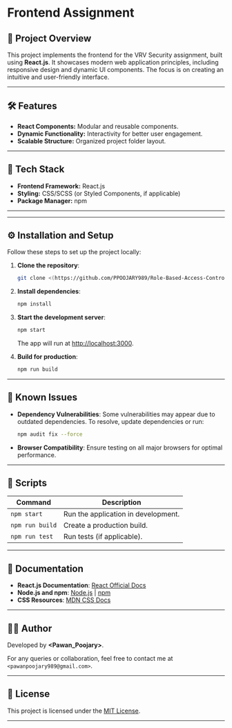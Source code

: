 
# Frontend Assignment

## 🚀 Project Overview

This project implements the frontend for the VRV Security assignment, built using **React.js**. It showcases modern web application principles, including responsive design and dynamic UI components. The focus is on creating an intuitive and user-friendly interface.

---

## 🛠️ Features

- **React Components:** Modular and reusable components.
- **Dynamic Functionality:** Interactivity for better user engagement.
- **Scalable Structure:** Organized project folder layout.

---

## 🧰 Tech Stack

- **Frontend Framework:** React.js
- **Styling:** CSS/SCSS (or Styled Components, if applicable)
- **Package Manager:** npm

---


---

## ⚙️ Installation and Setup

Follow these steps to set up the project locally:

1. **Clone the repository**:
   ```bash
   git clone <(https://github.com/PPOOJARY989/Role-Based-Access-Control-RBAC-.git)>
   ```

2. **Install dependencies**:
   ```bash
   npm install
   ```

3. **Start the development server**:
   ```bash
   npm start
   ```
   The app will run at [http://localhost:3000](http://localhost:3000).

4. **Build for production**:
   ```bash
   npm run build
   ```

---

## 🐞 Known Issues

- **Dependency Vulnerabilities**: Some vulnerabilities may appear due to outdated dependencies. To resolve, update dependencies or run:
  ```bash
  npm audit fix --force
  ```
- **Browser Compatibility**: Ensure testing on all major browsers for optimal performance.

---

## 📜 Scripts

| Command              | Description                          |
|----------------------|--------------------------------------|
| `npm start`          | Run the application in development. |
| `npm run build`      | Create a production build.          |
| `npm run test`       | Run tests (if applicable).          |

---

## 📖 Documentation

- **React.js Documentation**: [React Official Docs](https://reactjs.org/)
- **Node.js and npm**: [Node.js](https://nodejs.org/) | [npm](https://www.npmjs.com/)
- **CSS Resources**: [MDN CSS Docs](https://developer.mozilla.org/en-US/docs/Web/CSS)

---

## 👨‍💻 Author

Developed by **<Pawan_Poojary>**.

For any queries or collaboration, feel free to contact me at `<pawanpoojary989@gmail.com>`.

---

## 📜 License

This project is licensed under the [MIT License](LICENSE).

---
